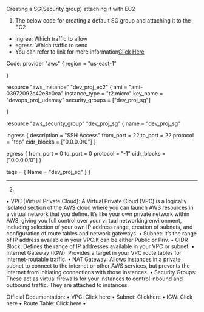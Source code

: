 Creating a SG(Security group) attaching it with EC2



1. The below code for creating a default SG group and attaching it to the EC2

- Ingree: Which traffic to allow
- egress: Which traffic to send
- You can refer to link for more information[Click Here](https://registry.terraform.io/providers/hashicorp/aws/3.34.0/docs/resources/security_group)


Code:
provider "aws" {
  region = "us-east-1"

}

resource "aws_instance" "dev_proj_ec2" {
  ami           = "ami-03972092c42e8c0ca"
  instance_type = "t2.micro"
  key_name      = "devops_proj_udemey"
  security_groups = ["dev_proj_sg"]

}

resource "aws_security_group" "dev_proj_sg" {
  name        = "dev_proj_sg"
  

  ingress {
    description = "SSH Access"
    from_port   = 22
    to_port     = 22
    protocol    = "tcp"
    cidr_blocks = ["0.0.0.0/0"]
  }

  egress {
    from_port   = 0
    to_port     = 0
    protocol    = "-1"
    cidr_blocks = ["0.0.0.0/0"]
  }

  tags = {
    Name = "dev_proj_sg"
  }
}

--------------------------------------------------------------------------------------------------------------------------------------------------------------------------------------------------------------
2. 
•	VPC (Virtual Private Cloud): A Virtual Private Cloud (VPC) is a logically isolated section of the AWS cloud where you can launch AWS resources in a virtual network that you define. It’s like your own private network within AWS, giving you full control over your virtual networking environment, including selection of your own IP address range, creation of subnets, and configuration of route tables and network gateways.
•	Subnet: It’s the range of IP address available in your VPC.It can be either Public or Priv.
•	CIDR Block: Defines the range of IP addresses available in your VPC or subnet.
•	Internet Gateway (IGW): Provides a target in your VPC route tables for internet-routable traffic.
•	NAT Gateway: Allows instances in a private subnet to connect to the internet or other AWS services, but                        prevents the internet from initiating connections with those instances.
•	Security Groups: These act as virtual firewalls for your instances to control inbound and outbound traffic.   They are attached to instances.

Official Documentation:
•	VPC: Click here
•	Subnet: Clickhere
•	IGW: Click here
•	Route Table: Click here
•	
